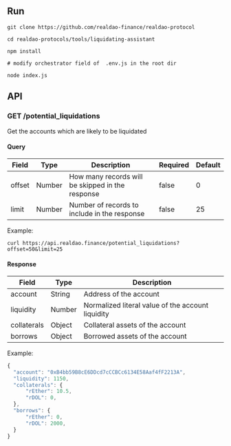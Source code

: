 ## Run

```
git clone https://github.com/realdao-finance/realdao-protocol

cd realdao-protocols/tools/liquidating-assistant

npm install

# modify orchestrator field of  .env.js in the root dir

node index.js
```

## API

### GET /potential_liquidations

Get the accounts which are likely to be liquidated

#### Query

| Field  | Type   | Description                                      | Required | Default |
| ------ | ------ | ------------------------------------------------ | -------- | ------- |
| offset | Number | How many records will be skipped in the response | false    | 0       |
| limit  | Number | Number of records to include in the response     | false    | 25      |

Example:

```
curl https://api.realdao.finance/potential_liquidations?offset=50&limit=25
```

#### Response

| Field       | Type   | Description                                       |
| ----------- | ------ | ------------------------------------------------- |
| account     | String | Address of the account                            |
| liquidity   | Number | Normalized literal value of the account liquidity |
| collaterals | Object | Collateral assets of the account                  |
| borrows     | Object | Borrowed assets of the account                    |

Example:

```js
{
  "account": "0xB4bb59B8cE6DDcd7cCCBCc6134E58Aaf4fF2213A",
  "liquidity": 1150,
  "collaterals": {
      "rEther": 10.5,
      "rDOL": 0,
  },
  "borrows": {
      "rEther": 0,
      "rDOL": 2000,
  }
}
```
